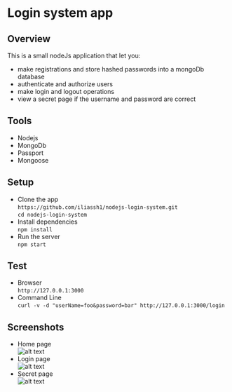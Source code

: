 # Login system app

## Overview
This is a small nodeJs application that let you:
* make registrations and store hashed passwords into a mongoDb database
* authenticate and authorize users
* make login and logout operations
* view a secret page if the username and password are correct

## Tools
* Nodejs
* MongoDb  
* Passport
* Mongoose
## Setup  
* Clone the app  
  `https://github.com/iliassh1/nodejs-login-system.git`  
  `cd nodejs-login-system`
 * Install dependencies  
   `npm install`
 * Run the server  
   `npm start`
## Test
* Browser  
`http://127.0.0.1:3000`
* Command Line  
`curl -v -d "userName=foo&password=bar" http://127.0.0.1:3000/login`
## Screenshots
* Home page  
![alt text](https://github.com/iliassh1/nodejs-login-system/blob/master/public/img/home.png)  
* Login page  
![alt text](https://github.com/iliassh1/nodejs-login-system/blob/master/public/img/login.png)  
* Secret page  
![alt text](https://github.com/iliassh1/nodejs-login-system/blob/master/public/img/secret.png)